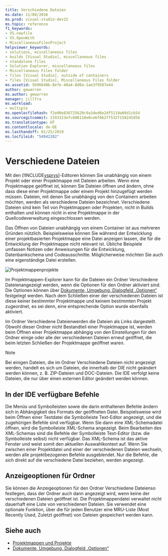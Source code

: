 ```yaml
---
title: Verschiedene Dateien
ms.date: 11/04/2016
ms.prod: visual-studio-dev15
ms.topic: reference
f1_keywords:
- VS.newfile
- VS.OpenWith
- MiscellaneousFilesProject
helpviewer_keywords:
- solutions, miscellaneous files
- builds [Visual Studio], miscellaneous files
- standalone files
- Solution Explorer, miscellaneous files
- Miscellaneous Files folder
- files [Visual Studio], outside of containers
- files [Visual Studio], Miscellaneous Files folder
ms.assetid: 5b96640b-8efe-48a4-8d0a-1ae3f9587e44
author: gewarren
ms.author: gewarren
manager: jillfra
ms.workload:
- multiple
ms.openlocfilehash: f2e00e836725620c9a3ded6e2df5119a66d1cb54
ms.sourcegitcommit: 2193323efc608118e0ce6f6b2ff532f158245d56
ms.translationtype: HT
ms.contentlocale: de-DE
ms.lasthandoff: 01/25/2019
ms.locfileid: "54942282"
---
```

# <a name="miscellaneous-files"></a>Verschiedene Dateien
Mit den [!INCLUDE[vsprvs](../../code-quality/includes/vsprvs_md.md)]-Editoren können Sie unabhängig von einem Projekt oder einer Projektmappe mit Dateien arbeiten. Wenn eine Projektmappe geöffnet ist, können Sie Dateien öffnen und ändern, ohne dass diese einer Projektmappe oder einem Projekt hinzugefügt werden müssen. Dateien, mit denen Sie unabhängig von den Containern arbeiten möchten, werden als verschiedene Dateien bezeichnet. Verschiedene Dateien sind kein Teil von Projektmappen oder Projekten, nicht in Builds enthalten und können nicht in eine Projektmappe in der Quellcodeverwaltung eingeschlossen werden.

 Das Öffnen von Dateien unabhängig von einem Container ist aus mehreren Gründen nützlich. Beispielsweise können Sie während der Entwicklung einer projektbasierten Projektmappe eine Datei anzeigen lassen, die für die Entwicklung der Projektmappe nicht relevant ist. Übliche Beispiele umfassen Notizen oder Anweisungen für die Entwicklung, Datenbankschema und Codeausschnitte. Möglicherweise möchten Sie auch eine eigenständige Datei erstellen.

 ![Projektmappenprojekte](../../ide/reference/media/projects_solutions_misc.gif)

 Im Projektmappen-Explorer kann für die Dateien ein Ordner Verschiedene Dateienangezeigt werden, wenn die Optionen für den Ordner aktiviert sind. Die Optionen können über [Dokumente, Umgebung, Dialogfeld „Optionen“](../../ide/reference/documents-environment-options-dialog-box.md) festgelegt werden. Nach dem Schließen einer der verschiedenen Dateien ist diese keiner bestimmter Projektmappe und keinem bestimmten Projekt zugeordnet, es sei denn, eine entsprechende Option wurde ebenfalls aktiviert.

 Im Ordner Verschiedene Dateienwerden die Dateien als Links dargestellt. Obwohl dieser Ordner nicht Bestandteil einer Projektmappe ist, werden beim Öffnen einer Projektmappe abhängig von den Einstellungen für den Ordner einige oder alle der verschiedenen Dateien erneut geöffnet, die beim letzten Schließen der Projektmappe geöffnet waren.

> [!NOTE]
> Bei einigen Dateien, die im Ordner Verschiedene Dateien nicht angezeigt werden, handelt es sich um Dateien, die innerhalb der DIE nicht geändert werden können, z. B. ZIP-Dateien und DOC-Dateien. Die IDE verfolgt keine Dateien, die nur über einen externen Editor geändert werden können.


## <a name="commands-available-in-the-ide"></a>In der IDE verfügbare Befehle
 Die Menüs und Symbolleisten sowie die darin enthaltenen Befehle ändern sich in Abhängigkeit des Formats der geöffneten Datei. Beispielsweise wird beim Öffnen einer Textdatei die Symbolleiste Text-Editor angezeigt, und die zugehörigen Befehle sind verfügbar. Wenn Sie dann eine XML-Schemadatei öffnen, wird die Symbolleiste XML-Schema angezeigt. Beim Bearbeiten des XML-Schemas sind die Befehle der Symbolleiste Text-Editor (bzw. die Symbolleiste selbst) nicht verfügbar. Das XML-Schema ist das aktive Fenster und weist somit den aktuellen Auswahlkontext auf. Wenn Sie zwischen einer Projektdatei und einer der verschiedenen Dateien wechseln, werden alle projektbezogenen Befehle ausgeblendet. Nur die Befehle, die sich direkt auf die verschiedene Datei beziehen, werden angezeigt.

## <a name="folder-display-options"></a>Anzeigeoptionen für Ordner
 Sie können die Anzeigeoptionen für den Ordner Verschiedene Dateienso festlegen, dass der Ordner auch dann angezeigt wird, wenn keine der verschiedenen Dateien geöffnet ist. Die Projektmappendatei verwaltet nicht dauerhaft eine Liste von verschiedenen Dateien. Sie verwendet eine optionale Funktion, über die für jeden Benutzer eine MRU-Liste (Most Recently Used, Zuletzt geöffnet) von Dateien gespeichert werden kann.

## <a name="see-also"></a>Siehe auch

- [Projektmappen und Projekte](../../ide/solutions-and-projects-in-visual-studio.md)
- [Dokumente, Umgebung, Dialogfeld „Optionen“](../../ide/reference/documents-environment-options-dialog-box.md)